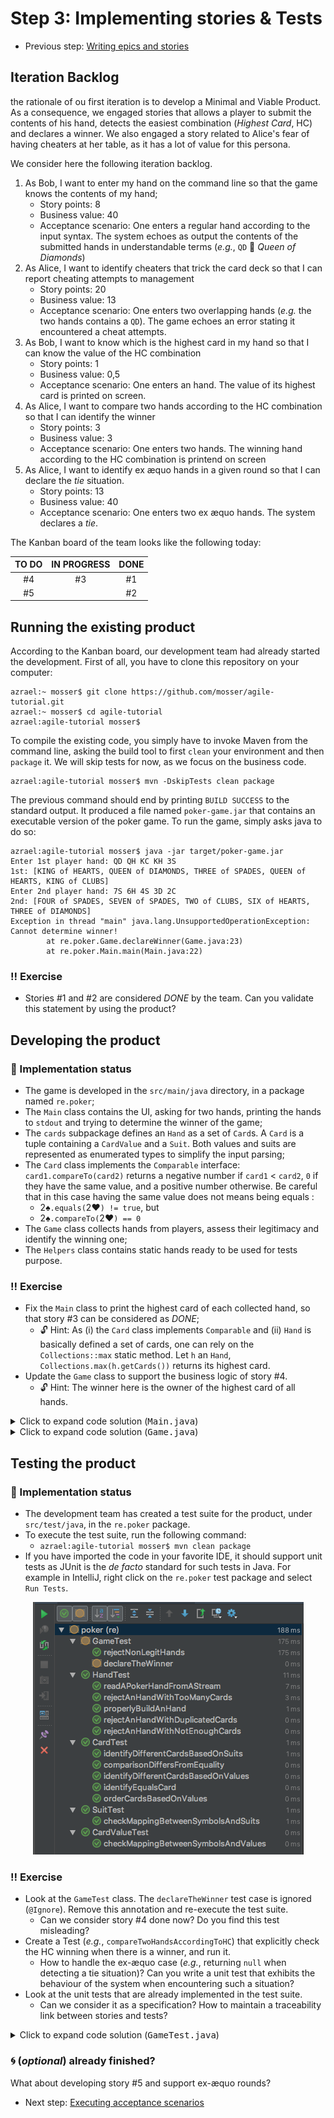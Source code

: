 # Step 3: Implementing stories & Tests

  * Previous step: [Writing epics and stories](./step2.md)

## Iteration Backlog

the rationale of ou first iteration is to develop a Minimal and Viable Product. As a consequence, we engaged stories 
that allows a player to submit the contents of his hand, detects the easiest combination (_Highest Card_, HC) and 
declares a winner. We also engaged a story related to Alice's fear of having cheaters at her table, as it has a lot of 
value for this persona. 

We consider here the following iteration backlog.

  1. As Bob, I want to enter my hand on the command line so that the game knows the contents of my hand;
      - Story points: 8
      - Business value: 40 
      - Acceptance scenario: One enters a regular hand according to the input syntax. The system echoes as output the 
        contents of the submitted hands in understandable terms (_e.g._, `QD` :twisted_rightwards_arrows: _Queen of 
        Diamonds_)
  2. As Alice, I want to identify cheaters that trick the card deck so that I can report cheating attempts to management
      - Story points: 20
      - Business value: 13
      - Acceptance scenario: One enters two overlapping hands (_e.g._ the two hands contains a `QD`). The 
        game echoes an error stating it encountered a cheat attempts.
  3. As Bob, I want to know which is the highest card in my hand so that I can know the value of the HC combination
      - Story points: 1
      - Business value: 0,5
      - Acceptance scenario: One enters an hand. The value of its highest card is printed on screen.
  4. As Alice, I want to compare two hands according to the HC combination so that I can identify the winner
      - Story points: 3
      - Business value: 3
      - Acceptance scenario: One enters two hands. The winning hand according to the HC combination is printend on 
        screen
  5. As Alice, I want to identify ex æquo hands in a given round so that I can declare the _tie_ situation.
      - Story points: 13
      - Business value: 40
      - Acceptance scenario: One enters two ex æquo hands. The system declares a _tie_.

The Kanban board of the team looks like the following today:


| TO DO | IN PROGRESS | DONE  |
| :---: | :---:       | :---: |
| #4    |  #3         |  #1   |
| #5    |             |  #2   |  


## Running the existing product

According to the Kanban board, our development team had already started the development. First of all, you have to 
clone this repository on your computer: 

    azrael:~ mosser$ git clone https://github.com/mosser/agile-tutorial.git
    azrael:~ mosser$ cd agile-tutorial
    azrael:agile-tutorial mosser$

To compile the existing code, you simply have to invoke Maven from the command line, asking the build tool to 
first `clean` your environment and then `package` it. We will skip tests for now, as we focus on the business code.

    azrael:agile-tutorial mosser$ mvn -DskipTests clean package

The previous command should end by printing `BUILD SUCCESS` to the standard output. It produced a file named 
`poker-game.jar` that contains an executable version of the poker game. To run the game, simply asks java to do so:

    azrael:agile-tutorial mosser$ java -jar target/poker-game.jar 
    Enter 1st player hand: QD QH KC KH 3S
    1st: [KING of HEARTS, QUEEN of DIAMONDS, THREE of SPADES, QUEEN of HEARTS, KING of CLUBS]
    Enter 2nd player hand: 7S 6H 4S 3D 2C
    2nd: [FOUR of SPADES, SEVEN of SPADES, TWO of CLUBS, SIX of HEARTS, THREE of DIAMONDS]
    Exception in thread "main" java.lang.UnsupportedOperationException: Cannot determine winner!
            at re.poker.Game.declareWinner(Game.java:23)
            at re.poker.Main.main(Main.java:22)

### :bangbang: Exercise

  - Stories #1 and #2 are considered _DONE_ by the team. Can you validate this statement by using the product? 

## Developing the product

### :rotating_light: Implementation status

  - The game is developed in the `src/main/java` directory, in a package named `re.poker`;
  - The `Main` class contains the UI, asking for two hands, printing the hands to `stdout` and trying to determine the 
    winner of the game;
  - The `cards` subpackage defines an `Hand` as a set of `Card`s. A `Card` is a tuple containing a `CardValue` and a 
    `Suit`. Both values and suits are represented as enumerated types to simplify the input parsing;
  - The `Card` class implements the `Comparable` interface: `card1.compareTo(card2)` returns a negative number if 
    `card1` < `card2`, `0` if they have the same value, and a positive number otherwise. Be careful that in this case 
    having the same value does not means being equals : 
      - 2:spades:`.equals(`2:hearts:`) != true`, but
      - 2:spades:`.compareTo(`2:hearts:`) == 0`
  - The `Game` class collects hands from players, assess their legitimacy and identify the winning one;
  - The `Helpers` class contains static hands ready to be used for tests purpose.

### :bangbang: Exercise

  - Fix the `Main` class to print the highest card of each collected hand, so that story #3 can be considered as _DONE_;
    - :unlock: Hint: As (i) the `Card` class implements `Comparable` and (ii) `Hand` is basically defined a set of cards, 
      one can rely on the `Collections::max` static method. Let `h` an `Hand`, `Collections.max(h.getCards())` returns 
      its highest card.
  - Update the `Game` class to support the business logic of story #4.
    -  :unlock: Hint: The winner here is the owner of the highest card of all hands.

<details>
  <summary>Click to expand code solution (<tt>Main.java</tt>)</summary>

```java
// ...
System.out.print("Enter 1st player hand: ");
Hand first = new Hand(System.in);
System.out.println("1st: " + first);
System.out.println("  Highest card: " + Collections.max(first.getCards()));
theGame.submit("1st", first);
// ...
```

</details>


<details>
  <summary>Click to expand code solution (<tt>Game.java</tt>)</summary>

```java
public String declareWinner() {
    if (hands.isEmpty())
        return "No winner if no players!";
    return winnerByHC().getKey();
}

public Map.Entry<String, Hand> winnerByHC() {
    Card max = hands.values().stream()
                .map(Hand::getCards).flatMap(Set::stream).max(Card::compareTo).get();
    return hands.entrySet().stream()
            .filter(e -> e.getValue().getCards().contains(max))
            .findFirst().get();
}
```

</details>

## Testing the product

### :rotating_light: Implementation status

  - The development team has created a test suite for the product, under `src/test/java`, in the `re.poker` package.
  - To execute the test suite, run the following command:
    - `azrael:agile-tutorial mosser$ mvn clean package`
  - If you have imported the code in your favorite IDE, it should support unit tests as JUnit is the _de facto_ standard for such tests in Java. For example in IntelliJ, right click on the `re.poker` test package and select `Run Tests`.

<center>

![Unit test support in IntelliJ](../pics/unit_tests_IntelliJ.png)

</center>
   

### :bangbang: Exercise

  - Look at the `GameTest` class. The `declareTheWinner` test case is ignored (`@Ignore`). Remove this annotation and re-execute the test suite. 
    - Can we consider story #4 done now? Do you find this test misleading?
  - Create a Test (_e.g._, `compareTwoHandsAccordingToHC`) that explicitly check the HC winning when there is a winner, and run it.
    - How to handle the ex-æquo case (_e.g._, returning `null` when detecting a tie situation)? Can you write a unit test that exhibits the behaviour of the system when encountering such a situation?
  - Look at the unit tests that are already implemented in the test suite.
    - Can we consider it as a specification?  How to maintain a traceability link between stories and tests?

<details>
	<summary>Click to expand code solution (<tt>GameTest.java</tt>)</summary>

```java
@Test
public void compareTwoHandsAccordingToHC() {
    Game theGame = new Game();
    Hand highest = new Hand("AD KD QD JD TD");
    Hand lowest =  new Hand("8C 7C 6C 5C 4C");
    theGame.submit("Bob",  lowest);
    theGame.submit("Alice", highest);
    Map.Entry<String, Hand> obtained = theGame.winnerByHC();
    assertEquals("Alice", obtained.getKey());
    assertEquals(highest, obtained.getValue());
}

@Test
@Ignore
public void compareHCWhenExAequo() {
    Game theGame = new Game();
    theGame.submit("Bob",   new Hand("AC KC QC JC TC"));
    theGame.submit("Alice", new Hand("AD KD QD JD TD"));
    Map.Entry<String, Hand> obtained = theGame.winnerByHC();
    assertNull(obtained);
}
```    

</details>


### :cyclone: (_optional_) already finished? 

What about developing story #5 and support ex-æquo rounds? 


  * Next step: [Executing acceptance scenarios](./step4.md)
